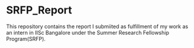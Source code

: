 # SRFP_Report
This repository contains the report I submiited as fulfillment of my work as an intern in IISc Bangalore under the Summer Research Fellowship Program(SRFP). 
